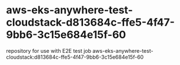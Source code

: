 # aws-eks-anywhere-test-cloudstack-d813684c-ffe5-4f47-9bb6-3c15e684e15f-60
repository for use with E2E test job aws-eks-anywhere-test-cloudstack:d813684c-ffe5-4f47-9bb6-3c15e684e15f-60
